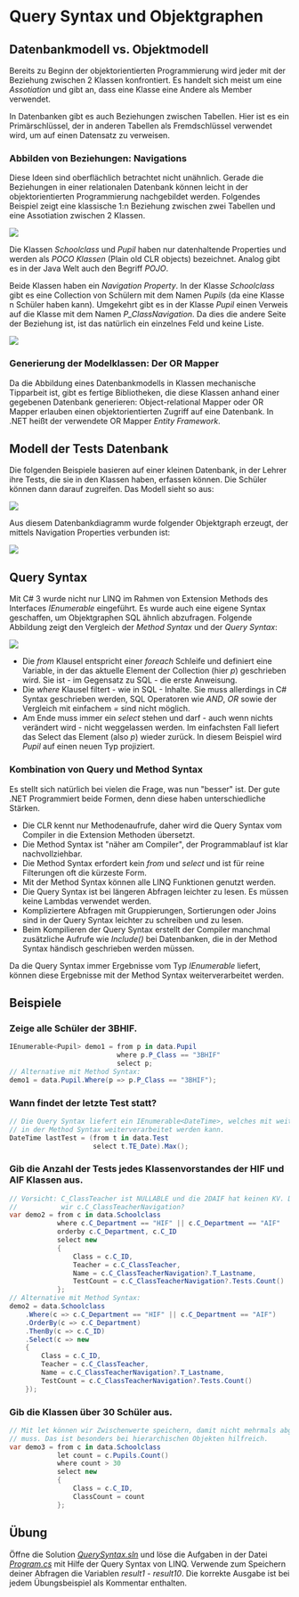# Query Syntax und Objektgraphen

## Datenbankmodell vs. Objektmodell
Bereits zu Beginn der objektorientierten Programmierung wird jeder mit der Beziehung zwischen 2 
Klassen konfrontiert. Es handelt sich meist um eine *Assotiation* und gibt an, dass eine Klasse
eine Andere als Member verwendet.

In Datenbanken gibt es auch Beziehungen zwischen Tabellen. Hier ist es ein Primärschlüssel, der
in anderen Tabellen als Fremdschlüssel verwendet wird, um auf einen Datensatz zu verweisen.

### Abbilden von Beziehungen: Navigations
Diese Ideen sind oberflächlich betrachtet nicht unähnlich. Gerade die Beziehungen in einer relationalen
Datenbank können leicht in der objektorientierten Programmierung nachgebildet werden. Folgendes
Beispiel zeigt eine klassische 1:n Beziehung zwischen zwei Tabellen und eine Assotiation zwischen
2 Klassen.

![](er_vs_class.png)

Die Klassen *Schoolclass* und *Pupil* haben nur datenhaltende Properties und werden als *POCO Klassen* 
(Plain old CLR objects) bezeichnet. Analog gibt es in der Java Welt auch den Begriff *POJO*.

Beide Klassen haben ein *Navigation Property*. In der Klasse *Schoolclass* gibt es eine Collection von
Schülern mit dem Namen *Pupils* (da eine Klasse n Schüler haben kann). Umgekehrt gibt es in der Klasse
*Pupil* einen Verweis auf die Klasse mit dem Namen *P_ClassNavigation*. Da dies die andere Seite der
Beziehung ist, ist das natürlich ein einzelnes Feld und keine Liste.

![](navigations.png)


### Generierung der Modelklassen: Der OR Mapper
Da die Abbildung eines Datenbankmodells in Klassen mechanische Tipparbeit ist, gibt es fertige
Bibliotheken, die diese Klassen anhand einer gegebenen Datenbank generieren: Object-relational Mapper
oder OR Mapper erlauben einen objektorientierten Zugriff auf eine Datenbank. In .NET heißt
der verwendete OR Mapper *Entity Framework*.

## Modell der Tests Datenbank
Die folgenden Beispiele basieren auf einer kleinen Datenbank, in der Lehrer ihre Tests, die sie in
den Klassen haben, erfassen können. Die Schüler können dann darauf zugreifen. Das Modell sieht so
aus:

![](er_diagram2.png)

Aus diesem Datenbankdiagramm wurde folgender Objektgraph erzeugt, der mittels Navigation Properties
verbunden ist:

![](classdiagram.png)

## Query Syntax
Mit C# 3 wurde nicht nur LINQ im Rahmen von Extension Methods des Interfaces *IEnumerable* eingeführt.
Es wurde auch eine eigene Syntax geschaffen, um Objektgraphen SQL ähnlich abzufragen. Folgende
Abbildung zeigt den Vergleich der *Method Syntax* und der *Query Syntax*:

![](method_vs_query.png)

- Die *from* Klausel entspricht einer *foreach* Schleife und definiert eine Variable, in der das
  aktuelle Element der Collection (hier *p*) geschrieben wird. Sie ist - im Gegensatz zu SQL - die erste Anweisung.
- Die *where* Klausel filtert - wie in SQL - Inhalte. Sie muss allerdings in C# Syntax geschrieben
  werden, SQL Operatoren wie *AND*, *OR* sowie der Vergleich mit einfachem *=* sind nicht möglich.
- Am Ende muss immer ein *select* stehen und darf - auch wenn nichts verändert wird - nicht 
  weggelassen werden. Im einfachsten Fall liefert das Select das Element (also *p*)
  wieder zurück. In diesem Beispiel wird *Pupil* auf einen neuen Typ projiziert.

### Kombination von Query und Method Syntax
Es stellt sich natürlich bei vielen die Frage, was nun "besser" ist. Der gute .NET Programmiert
beide Formen, denn diese haben unterschiedliche Stärken.

- Die CLR kennt nur Methodenaufrufe, daher wird die Query Syntax vom Compiler in die
  Extension Methoden übersetzt.
- Die Method Syntax ist "näher am Compiler", der Programmablauf ist klar nachvollziehbar.
- Die Method Syntax erfordert kein *from* und *select* und ist für reine Filterungen oft die kürzeste Form.
- Mit der Method Syntax können alle LINQ Funktionen genutzt werden.
- Die Query Syntax ist bei längeren Abfragen leichter zu lesen. Es müssen keine Lambdas verwendet
  werden.
- Kompliziertere Abfragen mit Gruppierungen, Sortierungen oder Joins sind in der Query Syntax
  leichter zu schreiben und zu lesen.
- Beim Kompilieren der Query Syntax erstellt der Compiler manchmal zusätzliche Aufrufe wie
  *Include()* bei Datenbanken, die in der Method Syntax händisch geschrieben werden müssen.

Da die Query Syntax immer Ergebnisse vom Typ *IEnumerable* liefert, können diese Ergebnisse mit
der Method Syntax weiterverarbeitet werden.

## Beispiele
### Zeige alle Schüler der 3BHIF.
```c#
IEnumerable<Pupil> demo1 = from p in data.Pupil
                           where p.P_Class == "3BHIF"
                           select p;
// Alternative mit Method Syntax:
demo1 = data.Pupil.Where(p => p.P_Class == "3BHIF");
```

### Wann findet der letzte Test statt?
```c#
// Die Query Syntax liefert ein IEnumerable<DateTime>, welches mit weiteren Methoden
// in der Method Syntax weiterverarbeitet werden kann.
DateTime lastTest = (from t in data.Test
                     select t.TE_Date).Max();
```

### Gib die Anzahl der Tests jedes Klassenvorstandes der HIF und AIF Klassen aus.
```c#
// Vorsicht: C_ClassTeacher ist NULLABLE und die 2DAIF hat keinen KV. Daher verwenden
//           wir c.C_ClassTeacherNavigation?
var demo2 = from c in data.Schoolclass
            where c.C_Department == "HIF" || c.C_Department == "AIF"
            orderby c.C_Department, c.C_ID
            select new
            {
                Class = c.C_ID,
                Teacher = c.C_ClassTeacher,
                Name = c.C_ClassTeacherNavigation?.T_Lastname,
                TestCount = c.C_ClassTeacherNavigation?.Tests.Count()
            };
// Alternative mit Method Syntax:
demo2 = data.Schoolclass
    .Where(c => c.C_Department == "HIF" || c.C_Department == "AIF")
    .OrderBy(c => c.C_Department)
    .ThenBy(c => c.C_ID)
    .Select(c => new
    {
        Class = c.C_ID,
        Teacher = c.C_ClassTeacher,
        Name = c.C_ClassTeacherNavigation?.T_Lastname,
        TestCount = c.C_ClassTeacherNavigation?.Tests.Count()
    });
```

### Gib die Klassen über 30 Schüler aus.
```c#
// Mit let können wir Zwischenwerte speichern, damit nicht mehrmals abgefragt werden 
// muss. Das ist besonders bei hierarchischen Objekten hilfreich.
var demo3 = from c in data.Schoolclass
            let count = c.Pupils.Count()
            where count > 30
            select new
            {
                Class = c.C_ID,
                ClassCount = count
            };
```

## Übung
Öffne die Solution *[QuerySyntax.sln](QuerySyntax)* und löse die Aufgaben in der Datei *[Program.cs](QuerySyntax/Program.cs)* mit Hilfe der 
Query Syntax von LINQ. Verwende zum 
Speichern deiner Abfragen die Variablen *result1* - *result10*. Die korrekte Ausgabe ist bei jedem
Übungsbeispiel als Kommentar enthalten.
